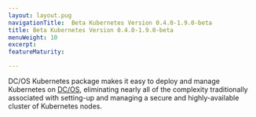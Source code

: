 ```yaml
---
layout: layout.pug
navigationTitle:  Beta Kubernetes Version 0.4.0-1.9.0-beta
title: Beta Kubernetes Version 0.4.0-1.9.0-beta
menuWeight: 10
excerpt:
featureMaturity:

---
```


DC/OS Kubernetes package makes it easy to deploy and manage Kubernetes on [DC/OS](https://mesosphere.com/product/), eliminating nearly all of the complexity traditionally associated with setting-up and managing a secure and highly-available cluster of Kubernetes nodes.
